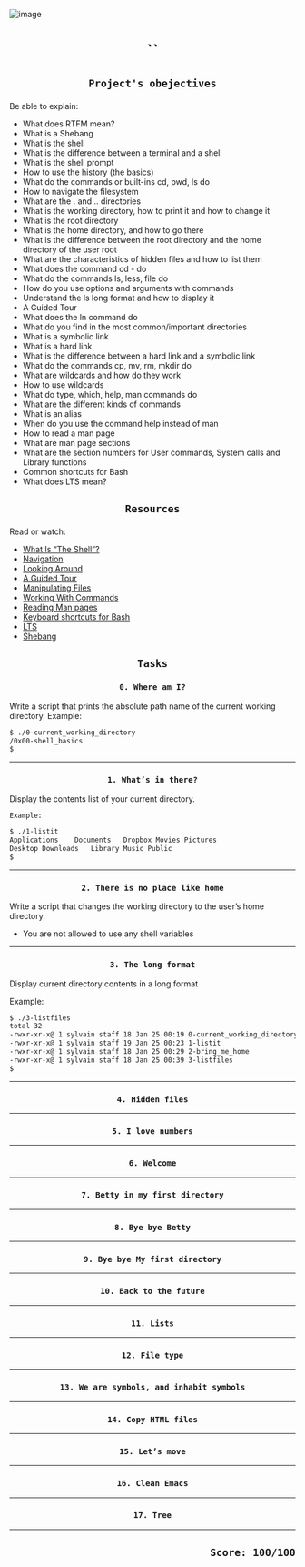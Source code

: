 ![image](https://s3.eu-west-3.amazonaws.com/hbtn.intranet.project.files/holbertonschool-sysadmin_devops/205/image.jpg)
# <p align=center >``</p>
## <p align=center> `Project's obejectives` </p>
Be able to explain:
- What does RTFM mean?
- What is a Shebang
- What is the shell
- What is the difference between a terminal and a shell
- What is the shell prompt
- How to use the history (the basics)
- What do the commands or built-ins cd, pwd, ls do
- How to navigate the filesystem
- What are the . and .. directories
- What is the working directory, how to print it and how to change it
- What is the root directory
- What is the home directory, and how to go there
- What is the difference between the root directory and the home directory of the user root
- What are the characteristics of hidden files and how to list them
- What does the command cd - do
- What do the commands ls, less, file do
- How do you use options and arguments with commands
- Understand the ls long format and how to display it
- A Guided Tour
- What does the ln command do
- What do you find in the most common/important directories
- What is a symbolic link
- What is a hard link
- What is the difference between a hard link and a symbolic link
- What do the commands cp, mv, rm, mkdir do
- What are wildcards and how do they work
- How to use wildcards
- What do type, which, help, man commands do
- What are the different kinds of commands
- What is an alias
- When do you use the command help instead of man
- How to read a man page
- What are man page sections
- What are the section numbers for User commands, System calls and Library functions
- Common shortcuts for Bash
- What does LTS mean?
## <p align=center >`Resources`</p>
Read or watch:
- [What Is “The Shell”?](https://intranet.hbtn.io/rltoken/aygkrwOyI_yLtXHF1Yj0QQ)
- [Navigation](https://intranet.hbtn.io/rltoken/fMDkg3TKjANJSPTROMQSpA)
- [Looking Around](https://intranet.hbtn.io/rltoken/isPTWCOgTjeLaonZg8Rl5g)
- [A Guided Tour](https://intranet.hbtn.io/rltoken/GznRkhU3QTWAWwDeZ-k9Pw)
- [Manipulating Files](https://intranet.hbtn.io/rltoken/GA2UvOhDOjwa-NtbazvlCQ)
- [Working With Commands](https://intranet.hbtn.io/rltoken/ylGnKaanTSp3jIpXme9krg)
- [Reading Man pages](https://intranet.hbtn.io/rltoken/52aXMywgSkXV07rFrX8eWw)
- [Keyboard shortcuts for Bash](https://intranet.hbtn.io/rltoken/XXe2AD3TVWvNFwSP5_-YWQ)
- [LTS](https://wiki.ubuntu.com/LTS)
- [Shebang](https://intranet.hbtn.io/rltoken/_pJ5Fl2TaZVzW3jJy_mwKA)

## <p align=center>`Tasks`</p>
### <p align=center>`0. Where am I?`</p>
Write a script that prints the absolute path name of the current working directory.
Example:
```bash
$ ./0-current_working_directory
/0x00-shell_basics
$
```
--------------------------------------------------
### <p align=center>`1. What’s in there?`</p>
Display the contents list of your current directory.
```bash
Example:

$ ./1-listit
Applications    Documents   Dropbox Movies Pictures
Desktop Downloads   Library Music Public
$
```
--------------------------------------------------
### <p align=center>`2. There is no place like home`</p>
Write a script that changes the working directory to the user’s home directory.

- You are not allowed to use any shell variables
--------------------------------------------------
### <p align=center>`3. The long format`</p>
Display current directory contents in a long format

Example:
```bash
$ ./3-listfiles
total 32
-rwxr-xr-x@ 1 sylvain staff 18 Jan 25 00:19 0-current_working_directory
-rwxr-xr-x@ 1 sylvain staff 19 Jan 25 00:23 1-listit
-rwxr-xr-x@ 1 sylvain staff 18 Jan 25 00:29 2-bring_me_home
-rwxr-xr-x@ 1 sylvain staff 18 Jan 25 00:39 3-listfiles
$
```
--------------------------------------------------
### <p align=center>`4. Hidden files`</p>

--------------------------------------------------
### <p align=center>`5. I love numbers`</p>

--------------------------------------------------
### <p align=center>`6. Welcome`</p>

--------------------------------------------------
### <p align=center>`7. Betty in my first directory`</p>

--------------------------------------------------
### <p align=center>`8. Bye bye Betty`</p>

--------------------------------------------------
### <p align=center>`9. Bye bye My first directory`</p>

--------------------------------------------------
### <p align=center>`10. Back to the future`</p>

--------------------------------------------------
### <p align=center>`11. Lists`</p>

--------------------------------------------------
### <p align=center>`12. File type`</p>

--------------------------------------------------
### <p align=center>`13. We are symbols, and inhabit symbols`</p>

--------------------------------------------------
### <p align=center>`14. Copy HTML files`</p>

--------------------------------------------------
### <p align=center>`15. Let’s move`</p>

--------------------------------------------------
### <p align=center>`16. Clean Emacs`</p>

--------------------------------------------------
### <p align=center>`17. Tree`</p>

--------------------------------------------------






## <p align=right>`Score: 100/100`</p>
